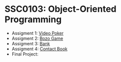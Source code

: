 # SSC0103: Object-Oriented Programming

* Assigment 1: [Video Poker]()
* Assigment 2: [Bozo Game]()
* Assigment 3: [Bank]()
* Assigment 4: [Contact Book]()
* Final Project: []()
